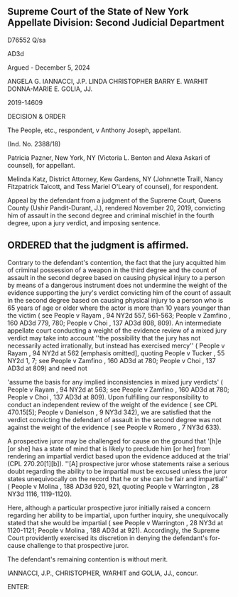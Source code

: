## Supreme Court of the State of New York Appellate Division: Second Judicial Department

D76552 Q/sa

AD3d

Argued - December 5, 2024

ANGELA G. IANNACCI, J.P. LINDA CHRISTOPHER BARRY E. WARHIT DONNA-MARIE E. GOLIA, JJ.

2019-14609

DECISION &amp; ORDER

The People, etc., respondent, v Anthony Joseph, appellant.

(Ind. No. 2388/18)

Patricia Pazner, New York, NY (Victoria L. Benton and Alexa Askari of counsel), for appellant.

Melinda  Katz,  District  Attorney,  Kew  Gardens,  NY  (Johnnette  Traill,  Nancy Fitzpatrick Talcott, and Tess Mariel O'Leary of counsel), for respondent.

Appeal by the defendant from a judgment of the Supreme Court, Queens County (Ushir Pandit-Durant, J.), rendered November 20, 2019, convicting him of assault in the second degree and criminal mischief in the fourth degree, upon a jury verdict, and imposing sentence.

## ORDERED that the judgment is affirmed.

Contrary to the defendant's contention, the fact that the jury acquitted him of criminal possession of a weapon in the third degree and the count of assault in the second degree based on causing physical injury to a person by means of a dangerous instrument does not undermine the weight of the evidence supporting the jury's verdict convicting him of the count of assault in the second degree based on causing physical injury to a person who is 65 years of age or older where the actor is more than 10 years younger than the victim ( see People v Rayam , 94 NY2d 557, 561-563; People v Zamfino ,  160 AD3d 779, 780; People v Choi , 137 AD3d 808, 809).  An intermediate appellate court conducting a weight of the evidence review of a mixed jury verdict may take into account ''the possibility that the jury has not necessarily acted irrationally, but instead has exercised mercy'' ( People v Rayam , 94 NY2d at 562 [emphasis omitted], quoting People v Tucker , 55 NY2d 1, 7; see People v Zamfino ,  160 AD3d at 780; People v Choi ,  137 AD3d at 809) and need not

'assume the basis for any implied inconsistencies in mixed jury verdicts' ( People v Rayam ,  94  NY2d at 563; see People v Zamfino , 160 AD3d at 780; People v Choi , 137 AD3d at 809).  Upon fulfilling our  responsibility  to  conduct  an  independent  review  of  the  weight  of  the  evidence  ( see CPL 470.15[5]; People v Danielson ,  9  NY3d  342),  we  are  satisfied  that  the  verdict  convicting  the defendant of assault in the second degree was not against the weight of the evidence ( see People v Romero , 7 NY3d 633).

A prospective juror may be challenged for cause on the ground that '[h]e [or she] has a state of mind that is likely to preclude him [or her] from rendering an impartial verdict based upon the evidence adduced at the trial' (CPL 270.20[1][b]).  ''[A] prospective juror whose statements raise a serious doubt regarding the ability to be impartial must be excused unless the juror states unequivocally on the record that he or she can be fair and impartial'' ( People v Molina , 188 AD3d 920, 921, quoting People v Warrington , 28 NY3d 1116, 1119-1120).

Here, although a particular prospective juror initially raised a concern regarding her ability to be impartial, upon further inquiry, she unequivocally stated that she would be impartial ( see People v Warrington , 28 NY3d at 1120-1121; People v Molina , 188 AD3d at 921).  Accordingly, the  Supreme  Court  providently  exercised  its  discretion  in  denying  the  defendant's  for-cause challenge to that prospective juror.

The defendant's remaining contention is without merit.

IANNACCI, J.P., CHRISTOPHER, WARHIT and GOLIA, JJ., concur.

ENTER:

<!-- image -->